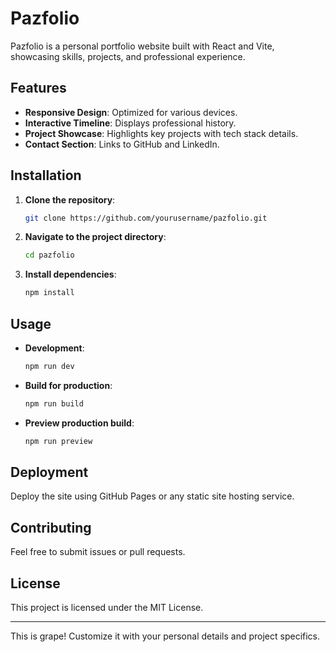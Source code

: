 # Pazfolio

Pazfolio is a personal portfolio website built with React and Vite, showcasing skills, projects, and professional experience.

## Features

- **Responsive Design**: Optimized for various devices.
- **Interactive Timeline**: Displays professional history.
- **Project Showcase**: Highlights key projects with tech stack details.
- **Contact Section**: Links to GitHub and LinkedIn.

## Installation

1. **Clone the repository**:
   ```bash
   git clone https://github.com/yourusername/pazfolio.git
   ```

2. **Navigate to the project directory**:
   ```bash
   cd pazfolio
   ```

3. **Install dependencies**:
   ```bash
   npm install
   ```

## Usage

- **Development**: 
  ```bash
  npm run dev
  ```

- **Build for production**:
  ```bash
  npm run build
  ```

- **Preview production build**:
  ```bash
  npm run preview
  ```

## Deployment

Deploy the site using GitHub Pages or any static site hosting service.

## Contributing

Feel free to submit issues or pull requests.

## License

This project is licensed under the MIT License.

---

This is grape! Customize it with your personal details and project specifics.
